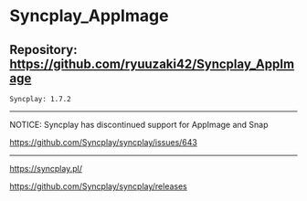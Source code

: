 
# Syncplay_AppImage

## Repository: https://github.com/ryuuzaki42/Syncplay_AppImage
    Syncplay: 1.7.2

---
NOTICE: Syncplay has discontinued support for AppImage and Snap

https://github.com/Syncplay/syncplay/issues/643

---
https://syncplay.pl/

https://github.com/Syncplay/syncplay/releases


